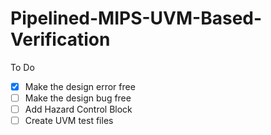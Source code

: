 # Pipelined-MIPS-UVM-Based-Verification

To Do
- [x] Make the design error free
- [ ] Make the design bug free
- [ ] Add Hazard Control Block
- [ ] Create UVM test files
